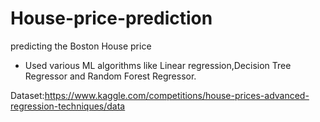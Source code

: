 # House-price-prediction
predicting the Boston House price 

- Used various ML algorithms like Linear regression,Decision Tree Regressor and Random Forest Regressor.




Dataset:https://www.kaggle.com/competitions/house-prices-advanced-regression-techniques/data
